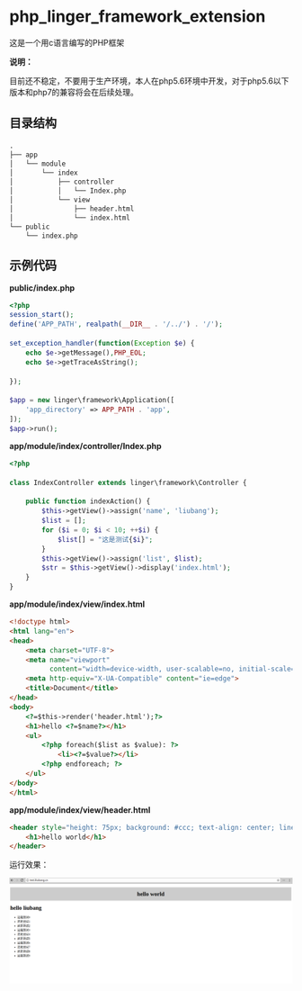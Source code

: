 # php_linger_framework_extension

这是一个用c语言编写的PHP框架

**说明：**

目前还不稳定，不要用于生产环境，本人在php5.6环境中开发，对于php5.6以下版本和php7的兼容将会在后续处理。

## 目录结构

```
.
├── app
│   └── module
│       └── index
│           ├── controller
│           │   └── Index.php
│           └── view
│               ├── header.html
│               └── index.html
└── public
    └── index.php
```


## 示例代码

**public/index.php**

```php
<?php
session_start();
define('APP_PATH', realpath(__DIR__ . '/../') . '/');

set_exception_handler(function(Exception $e) {
	echo $e->getMessage(),PHP_EOL;
	echo $e->getTraceAsString();

});

$app = new linger\framework\Application([
	'app_directory' => APP_PATH . 'app',
]);
$app->run();
```

**app/module/index/controller/Index.php**

```php
<?php

class IndexController extends linger\framework\Controller {

    public function indexAction() {
        $this->getView()->assign('name', 'liubang');
        $list = [];
        for ($i = 0; $i < 10; ++$i) {
            $list[] = "这是测试{$i}";
        }
        $this->getView()->assign('list', $list);
        $str = $this->getView()->display('index.html');
    }
}
```


**app/module/index/view/index.html**

```html
<!doctype html>
<html lang="en">
<head>
    <meta charset="UTF-8">
    <meta name="viewport"
          content="width=device-width, user-scalable=no, initial-scale=1.0, maximum-scale=1.0, minimum-scale=1.0">
    <meta http-equiv="X-UA-Compatible" content="ie=edge">
    <title>Document</title>
</head>
<body>
    <?=$this->render('header.html');?>
    <h1>hello <?=$name?></h1>
    <ul>
        <?php foreach($list as $value): ?>
            <li><?=$value?></li>
        <?php endforeach; ?>
    </ul>
</body>
</html>
```

**app/module/index/view/header.html**

```html
<header style="height: 75px; background: #ccc; text-align: center; line-height: 75px;">
    <h1>hello world</h1>
</header>
```

运行效果：

![](snapshot/1.png)

